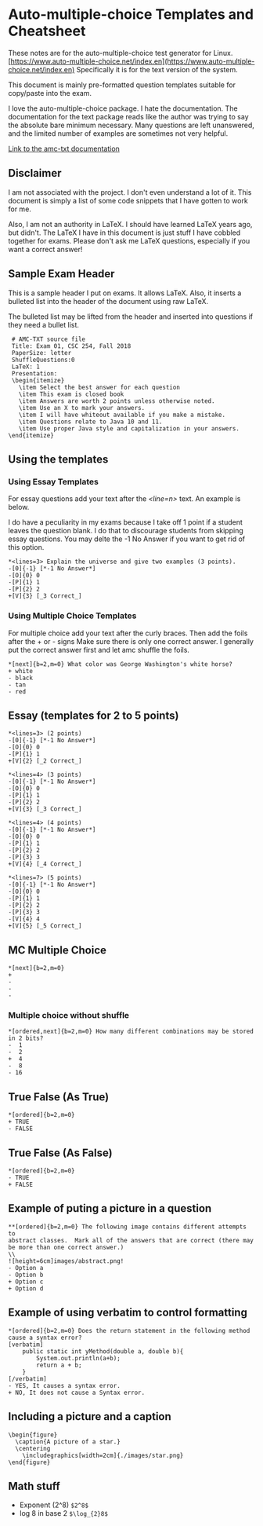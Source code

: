 # Auto-multiple-choice Templates and Cheatsheet

These notes are for the auto-multiple-choice test generator for Linux.  [https://www.auto-multiple-choice.net/index.en](https://www.auto-multiple-choice.net/index.en) Specifically it is for the text version of the system.

This document is mainly pre-formatted question templates suitable for copy/paste into the exam.

I love the auto-multiple-choice package.  I hate the documentation.  The documentation for the text package reads like the author was trying to say the absolute bare minimum necessary.  Many questions are left unanswered, and the limited number of examples are sometimes not very helpful.   

[Link to the amc-txt documentation](https://www.auto-multiple-choice.net/auto-multiple-choice.en/AMC-TXT.shtml)

## Disclaimer

I am not associated with the project.  I don't even understand a lot of it.  This document is simply a list of some code snippets that I have gotten to work for me.

Also, I am not an authority in LaTeX.  I should have learned LaTeX years ago, but didn't.  The LaTeX I have in this document is just stuff I have cobbled together for exams.  Please don't ask me LaTeX questions, especially if you want a correct answer!

## Sample Exam Header

This is a sample header I put on exams.  It allows LaTeX.  Also, it inserts a bulleted list into the header of the document using raw LaTeX.

The bulleted list may be lifted from the header and inserted into questions if they need a bullet list.


     # AMC-TXT source file
     Title: Exam 01, CSC 254, Fall 2018
     PaperSize: letter
     ShuffleQuestions:0
     LaTeX: 1
     Presentation: 
     \begin{itemize}
       \item Select the best answer for each question
       \item This exam is closed book
       \item Answers are worth 2 points unless otherwise noted.
       \item Use an X to mark your answers.  
       \item I will have whiteout available if you make a mistake.
       \item Questions relate to Java 10 and 11. 
       \item Use proper Java style and capitalization in your answers.
    \end{itemize}


## Using the templates

### Using Essay Templates

For essay questions add your text after the *<line=n>* text. An example is below.

I do have a peculiarity in my exams because I take off 1 point if a student leaves the question blank.  I do that to discourage students from skipping essay questions.  You may delte the -1 No Answer if you want to get rid of this option.      

```text
*<lines=3> Explain the universe and give two examples (3 points).
-[0]{-1} [*-1 No Answer*]
-[O]{0} 0
-[P]{1} 1
-[P]{2} 2
+[V]{3} [_3 Correct_]
```

### Using Multiple Choice Templates

For multiple choice add your text after the curly braces.  Then add the foils
after the + or - signs Make sure there is only one correct answer.  I generally
put the correct answer first and let amc shuffle the foils.

```text
*[next]{b=2,m=0} What color was George Washington's white horse?
+ white
- black
- tan
- red
```

## Essay (templates for 2 to 5 points)

```text
*<lines=3> (2 points)
-[0]{-1} [*-1 No Answer*]
-[O]{0} 0
-[P]{1} 1
+[V]{2} [_2 Correct_]

*<lines=4> (3 points)
-[0]{-1} [*-1 No Answer*]
-[O]{0} 0
-[P]{1} 1
-[P]{2} 2
+[V]{3} [_3 Correct_]

*<lines=4> (4 points)
-[0]{-1} [*-1 No Answer*]
-[O]{0} 0
-[P]{1} 1
-[P]{2} 2
-[P]{3} 3
+[V]{4} [_4 Correct_]

*<lines=7> (5 points)
-[0]{-1} [*-1 No Answer*]
-[O]{0} 0
-[P]{1} 1
-[P]{2} 2
-[P]{3} 3
-[V]{4} 4
+[V]{5} [_5 Correct_]
```

## MC Multiple Choice

```text
*[next]{b=2,m=0} 
+ 
- 
- 
- 
```

### Multiple choice without shuffle

```text
*[ordered,next]{b=2,m=0} How many different combinations may be stored in 2 bits?
-  1
-  2
+  4
-  8
- 16
```

## True False (As True)

```text
*[ordered]{b=2,m=0} 
+ TRUE 
- FALSE 
```

## True False (As False)

```text
*[ordered]{b=2,m=0} 
- TRUE 
+ FALSE 
```


## Example of puting a picture in a question

```text
**[ordered]{b=2,m=0} The following image contains different attempts to
abstract classes.  Mark all of the answers that are correct (there may be more than one correct answer.) 
\\
![height=6cm]images/abstract.png!
- Option a
- Option b
+ Option c
+ Option d
```


## Example of using verbatim to control formatting

```text
*[ordered]{b=2,m=0} Does the return statement in the following method cause a syntax error?
[verbatim]
    public static int yMethod(double a, double b){
        System.out.println(a+b);
        return a + b;
    }
[/verbatim]
- YES, It causes a syntax error.
+ NO, It does not cause a Syntax error.
```

## Including a picture and a caption

```text
\begin{figure}
  \caption{A picture of a star.}
  \centering
    \includegraphics[width=2cm]{./images/star.png}
\end{figure}
```
## Math stuff

* Exponent (2^8)  `$2^8$`
* log 8 in base 2  `$\log_{2}8$`